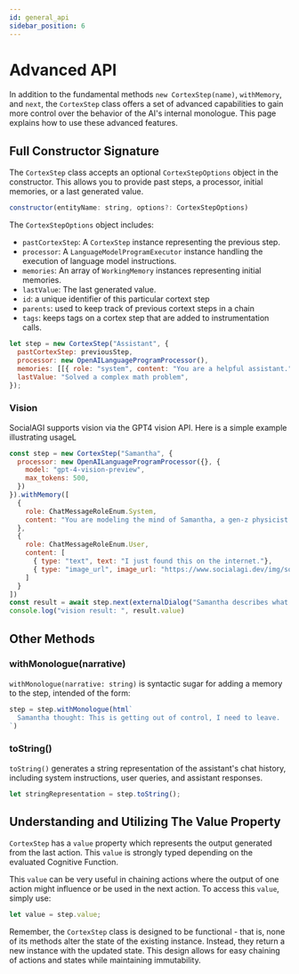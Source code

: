 ```yaml
---
id: general_api
sidebar_position: 6
---
```


# Advanced API

In addition to the fundamental methods `new CortexStep(name)`, `withMemory`, and `next`, the `CortexStep` class offers a set of advanced capabilities to gain more control over the behavior of the AI's internal monologue. This page explains how to use these advanced features.

## Full Constructor Signature

The `CortexStep` class accepts an optional `CortexStepOptions` object in the constructor. This allows you to provide past steps, a processor, initial memories, or a last generated value.

```javascript
constructor(entityName: string, options?: CortexStepOptions)
```

The `CortexStepOptions` object includes:

- `pastCortexStep`: A `CortexStep` instance representing the previous step.
- `processor`: A `LanguageModelProgramExecutor` instance handling the execution of language model instructions.
- `memories`: An array of `WorkingMemory` instances representing initial memories.
- `lastValue`: The last generated value.
- `id`: a unique identifier of this particular cortext step
- `parents`: used to keep track of previous cortext steps in a chain
- `tags`: keeps tags on a cortex step that are added to instrumentation calls.

```javascript
let step = new CortexStep("Assistant", {
  pastCortexStep: previousStep,
  processor: new OpenAILanguageProgramProcessor(),
  memories: [[{ role: "system", content: "You are a helpful assistant." }]],
  lastValue: "Solved a complex math problem",
});
```

### Vision

SocialAGI supports vision via the GPT4 vision API. Here is a simple example illustrating usageL

```javascript
const step = new CortexStep("Samantha", {
  processor: new OpenAILanguageProgramProcessor({}, {
    model: "gpt-4-vision-preview",
    max_tokens: 500,
  })
}).withMemory([
  {
    role: ChatMessageRoleEnum.System,
    content: "You are modeling the mind of Samantha, a gen-z physicist who loves cat pics.",
  },
  {
    role: ChatMessageRoleEnum.User,
    content: [
      { type: "text", text: "I just found this on the internet."},
      { type: "image_url", image_url: "https://www.socialagi.dev/img/socialagi-social-card.jpg" },
    ]
  }
])
const result = await step.next(externalDialog("Samantha describes what is in the photo."))
console.log("vision result: ", result.value)
```

## Other Methods

### withMonologue(narrative)

`withMonologue(narrative: string)` is syntactic sugar for adding a memory to the step, intended of the form:

```javascript
step = step.withMonologue(html`
  Samantha thought: This is getting out of control, I need to leave.
`)
```

### toString()

`toString()` generates a string representation of the assistant's chat history, including system instructions, user queries, and assistant responses.

```javascript
let stringRepresentation = step.toString();
```

## Understanding and Utilizing The Value Property

`CortexStep` has a `value` property which represents the output generated from the last action. This `value` is strongly typed depending on the evaluated Cognitive Function.

This `value` can be very useful in chaining actions where the output of one action might influence or be used in the next action. To access this `value`, simply use:

```javascript
let value = step.value;
```

Remember, the `CortexStep` class is designed to be functional - that is, none of its methods alter the state of the existing instance. Instead, they return a new instance with the updated state. This design allows for easy chaining of actions and states while maintaining immutability.

